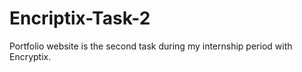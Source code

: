 # Encriptix-Task-2
Portfolio website is the second task during my internship period with Encryptix.
